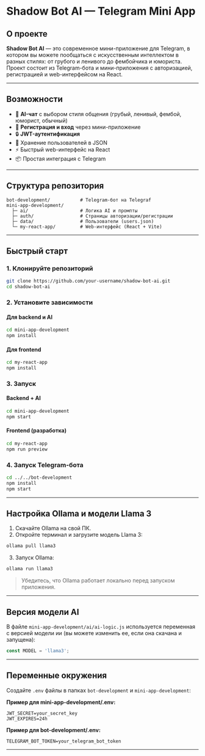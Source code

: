 # Shadow Bot AI — Telegram Mini App
## О проекте

**Shadow Bot AI** — это современное мини-приложение для Telegram, в котором вы можете пообщаться с искусственным интеллектом в разных стилях: от грубого и ленивого до фембойчика и юмориста.  
Проект состоит из Telegram-бота и мини-приложения с авторизацией, регистрацией и web-интерфейсом на React.

---

## Возможности

- 🤖 **AI-чат** с выбором стиля общения (грубый, ленивый, фембой, юморист, обычный)
- 📝 **Регистрация и вход** через мини-приложение
- 🔒 **JWT-аутентификация**
- 💾 Хранение пользователей в JSON
- ⚡️ Быстрый web-интерфейс на React
- 📦 Простая интеграция с Telegram

---

## Структура репозитория

```
bot-development/           # Telegram-бот на Telegraf
mini-app-development/
  ├─ ai/                   # Логика AI и промпты
  ├─ auth/                 # Страницы авторизации/регистрации
  ├─ data/                 # Пользователи (users.json)
  └─ my-react-app/         # Web-интерфейс (React + Vite)
```

---

## Быстрый старт

### 1. Клонируйте репозиторий

```sh
git clone https://github.com/your-username/shadow-bot-ai.git
cd shadow-bot-ai
```

### 2. Установите зависимости

#### Для backend и AI

```sh
cd mini-app-development
npm install
```

#### Для frontend

```sh
cd my-react-app
npm install
```

### 3. Запуск

#### Backend + AI

```sh
cd mini-app-development
npm start
```

#### Frontend (разработка)

```sh
cd my-react-app
npm run preview
```

### 4. Запуск Telegram-бота

```sh
cd ../../bot-development
npm install
npm start
```

---

## Настройка Ollama и модели Llama 3

1. Скачайте Ollama на свой ПК.
2. Откройте терминал и загрузите модель Llama 3:

```sh
ollama pull llama3
```

3. Запуск Ollama:

```sh
ollama run llama3 
```

> Убедитесь, что Ollama работает локально перед запуском приложения.

---

## Версия модели AI

В файле `mini-app-development/ai/ai-logic.js` используется переменная c версией модели ии (вы можете изменить ее, если она скачана и запущена):

```js
const MODEL = 'llama3';
```

---

## Переменные окружения

Создайте `.env` файлы в папках `bot-development` и `mini-app-development`:

**Пример для mini-app-development/.env:**
```
JWT_SECRET=your_secret_key
JWT_EXPIRES=24h
```

**Пример для bot-development/.env:**
```
TELEGRAM_BOT_TOKEN=your_telegram_bot_token
```

---
